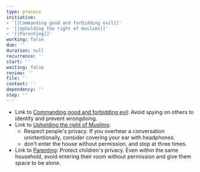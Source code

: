 ```yaml
---
type: process
initiative:
- '[[Commanding good and forbidding evil]]'
- '[[Upholding the right of muslims]]'
- '[[Parenting]]'
working: false
due: ''
duration: null
recurrence: ''
start: ''
waiting: false
review: ''
file: ''
context: ''
dependency: ''
step: ''
---
```


* Link to [Commanding good and forbidding evil](Initiatives/worship/Commanding%20good%20and%20forbidding%20evil.md): Avoid spying on others to identify and prevent wrongdoing.
* Link to [Upholding the right of Muslims](Initiatives/worship/Upholding%20the%20right%20of%20muslims.md):
	* Respect people's privacy. If you overhear a conversation unintentionally, consider covering your ear with headphones.
	* don't enter the house without permission, and stop at three times.
* Link to [Parenting](Initiatives/worship/Parenting.md): Protect children's privacy. Even within the same household, avoid entering their room without permission and give them space to be alone.
